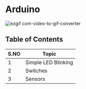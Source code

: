 # Arduino
![ezgif com-video-to-gif-converter](https://github.com/Ahtisham-Hussain/Arduino-Projects/assets/154002517/fa808235-c3e6-4f5f-a2eb-995e6b142548)

## Table of Contents

| S.NO | Topic |
|-|-|
| 1 | Simple LED Blinking |
| 2 | Switches |
| 3 | Sensors |